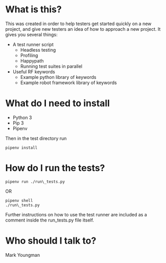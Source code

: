 # What is this?

This was created in order to help testers get started quickly on a new project, and give new testers an idea of how to approach a new project. It gives you several things:

* A test runner script
   * Headless testing
   * Profiling
   * Happypath
   * Running test suites in parallel
* Useful RF keywords
   * Example python library of keywords
   * Example robot framework library of keywords

# What do I need to install

* Python 3
* Pip 3
* Pipenv

Then in the test directory run

```
pipenv install
```

# How do I run the tests?

```
pipenv run ./run\_tests.py
```

OR

```
pipenv shell
./run\_tests.py
```

Further instructions on how to use the test runner are included as a comment inside the run\_tests.py file itself.

# Who should I talk to?

Mark Youngman
